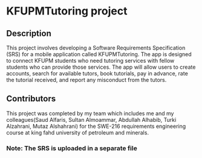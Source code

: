 <h1>KFUPMTutoring project</h1>


<h2>Description</h2>
<p>
This project involves developing a Software Requirements Specification (SRS) for a mobile application called KFUPMTutoring. The app is designed to connect KFUPM students who need tutoring services with fellow students who can provide those services. The app will allow users to create accounts, search for available tutors, book tutorials, pay in advance, rate the tutorial received, and report any misconduct from the tutors.
</p>

<h2>Contributors</h2>
<p>
This project was completed by my team which includes me and my colleagues(Saud Alfaris, Sultan Almoammar, Abdullah Alhabib, Turki Alzahrani, Mutaz Alshahrani) for the SWE-216 requirements engineering course at king fahd university of petroleum and minerals.
</p>

<h3>Note: The SRS is uploaded in a separate file</h3>
